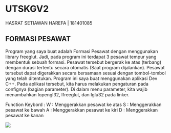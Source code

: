 # UTSKGV2
HASRAT SETIAWAN HAREFA | 181401085

## FORMASI PESAWAT 
Program yang saya buat adalah Formasi Pesawat dengan menggunakan library freeglut. Jadi, pada program ini terdapat 3 pesawat tempur yang membentuk sebuah formasi. Pesawat tersebut bergerak ke atas (terbang) dengan durasi tertentu secara otomatis (Saat program dijalankan). Pesawat tersebut dapat digerakkan secara bersamaan sesuai dengan tombol-tombol yang telah ditentukan. Program ini saya buat menggunakan aplikasi Dev C++. Pada aplikasi tersebut, kita harus melakukan pengaturan pada confignya (bagian parameter). Di dalam menu parameter, kita wajib menambahkan lopengl32, lfreeglut, dan lglu32 pada linker.

Function Keybord :
W : Menggerakkan pesawat ke atas
S : Menggerakkan pesawat ke bawah
A : Menggerakkan pesawat ke kiri
D : Menggerakkan pesawat ke kanan

![](https://i.ibb.co/5hwm3qq/ezgif-com-video-to-gif-3.gif)
